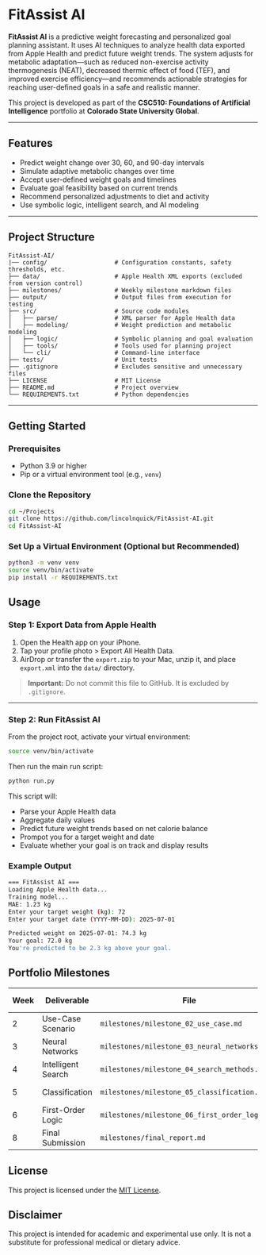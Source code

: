 # FitAssist AI

**FitAssist AI** is a predictive weight forecasting and personalized goal planning assistant. It uses AI techniques to analyze health data exported from Apple Health and predict future weight trends. The system adjusts for metabolic adaptation—such as reduced non-exercise activity thermogenesis (NEAT), decreased thermic effect of food (TEF), and improved exercise efficiency—and recommends actionable strategies for reaching user-defined goals in a safe and realistic manner.

This project is developed as part of the **CSC510: Foundations of Artificial Intelligence** portfolio at **Colorado State University Global**.

---

## Features

- Predict weight change over 30, 60, and 90-day intervals
- Simulate adaptive metabolic changes over time
- Accept user-defined weight goals and timelines
- Evaluate goal feasibility based on current trends
- Recommend personalized adjustments to diet and activity
- Use symbolic logic, intelligent search, and AI modeling

---

## Project Structure

```
FitAssist-AI/
|── config/                   # Configuration constants, safety thresholds, etc.
├── data/                     # Apple Health XML exports (excluded from version control)
├── milestones/               # Weekly milestone markdown files
├── output/                   # Output files from execution for testing
├── src/                      # Source code modules
│   ├── parse/                # XML parser for Apple Health data
│   ├── modeling/             # Weight prediction and metabolic modeling
│   ├── logic/                # Symbolic planning and goal evaluation
│   ├── tools/                # Tools used for planning project
│   └── cli/                  # Command-line interface
├── tests/                    # Unit tests
├── .gitignore                # Excludes sensitive and unnecessary files
├── LICENSE                   # MIT License
├── README.md                 # Project overview
└── REQUIREMENTS.txt          # Python dependencies
```
---

## Getting Started

### Prerequisites

- Python 3.9 or higher
- Pip or a virtual environment tool (e.g., `venv`)

### Clone the Repository

```bash
cd ~/Projects
git clone https://github.com/lincolnquick/FitAssist-AI.git
cd FitAssist-AI
```

### Set Up a Virtual Environment (Optional but Recommended)

```bash
python3 -m venv venv
source venv/bin/activate
pip install -r REQUIREMENTS.txt
```

## Usage

### Step 1: Export Data from Apple Health
1. Open the Health app on your iPhone.
2. Tap your profile photo > Export All Health Data.
3. AirDrop or transfer the `export.zip` to your Mac, unzip it, and place `export.xml` into the `data/` directory.

> **Important:** Do not commit this file to GitHub. It is excluded by `.gitignore`.

---

### Step 2: Run FitAssist AI

From the project root, activate your virtual environment:

```bash
source venv/bin/activate
```
Then run the main run script:
```bash
python run.py
```

This script will:
- Parse your Apple Health data
- Aggregate daily values
- Predict future weight trends based on net calorie balance
- Prompot you for a target weight and date
- Evaluate whether your goal is on track and display results

### Example Output

```bash
=== FitAssist AI ===
Loading Apple Health data...
Training model...
MAE: 1.23 kg
Enter your target weight (kg): 72
Enter your target date (YYYY-MM-DD): 2025-07-01

Predicted weight on 2025-07-01: 74.3 kg
Your goal: 72.0 kg
You're predicted to be 2.3 kg above your goal.
```

## Portfolio Milestones

| Week | Deliverable            | File                                      | Due Date |
|------|------------------------|-------------------------------------------|---------|
| 2    | Use-Case Scenario      | `milestones/milestone_02_use_case.md`     | 2025-04-27 |
| 3    | Neural Networks        | `milestones/milestone_03_neural_networks.md` | 2025-05-04 |
| 4    | Intelligent Search     | `milestones/milestone_04_search_methods.md` | 2025-05-11 |
| 5    | Classification         | `milestones/milestone_05_classification.md` | 2025-05-18 |
| 6    | First-Order Logic      | `milestones/milestone_06_first_order_logic.md` | 2025-05-25 |
| 8    | Final Submission       | `milestones/final_report.md` | 2025-06-08 |

## License

This project is licensed under the [MIT License](./LICENSE).

## Disclaimer

This project is intended for academic and experimental use only. It is not a substitute for professional medical or dietary advice.

